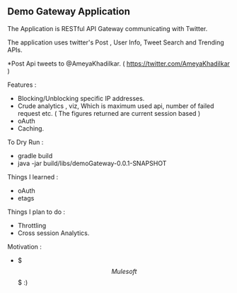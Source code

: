 Demo Gateway Application
--------------------------------------
The Application is RESTful API Gateway communicating with Twitter.

The application uses twitter's Post , User Info, Tweet Search and Trending APIs.

*Post Api tweets to @AmeyaKhadilkar. ( https://twitter.com/AmeyaKhadilkar )

Features :
 - Blocking/Unblocking specific IP addresses.
 - Crude analytics , viz, Which is maximum used api, number of failed request etc.
 ( The figures returned are current session based )
 - oAuth
 - Caching.
 
To Dry Run :

- gradle build
- java -jar build/libs/demoGateway-0.0.1-SNAPSHOT

Things I learned :

- oAuth
- etags


Things I plan to do :
- Throttling
- Cross session Analytics.

Motivation :
- $$$ Mulesoft $$$ :)
